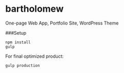 bartholomew
==========================

One-page Web App, Portfolio Site, WordPress Theme

###Setup

```
npm install
gulp
```

For final optimized product:
```
gulp production
```
